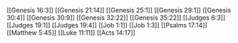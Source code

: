 [[Genesis 16:3]]
[[Genesis 21:14]]
[[Genesis 25:1]]
[[Genesis 29:1]]
[[Genesis 30:4]]
[[Genesis 30:9]]
[[Genesis 32:22]]
[[Genesis 35:22]]
[[Judges 6:3]]
[[Judges 19:1]]
[[Judges 19:4]]
[[Job 1:1]]
[[Job 1:3]]
[[Psalms 17:14]]
[[Matthew 5:45]]
[[Luke 11:11]]
[[Acts 14:17]]
